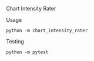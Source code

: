 Chart Intensity Rater

Usage

```
python -m chart_intensity_rater
```

Testing

```
python -m pytest
```

